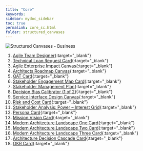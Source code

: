 ```yaml
---
title: "Core"
keywords: 
sidebar: mydoc_sidebar
toc: true
permalink: core_sc.html
folder: structured_canvases
---
```


![Structured Canvases - Business](media/core_001.png)

1. [Agile Team Designer](agile_team_designer.md){:target="_blank"}
2. [Technical Loan Request Card](technical_loan_request_card.md){:target="_blank"}
3. [Agile Enterprise Impact Canvas](agile_enterprise_impact_canvas.md){:target="_blank"}
4. [Architects Roadmap Canvas](architects_roadmap_canvas.md){:target="_blank"}
5. [QAT Card](qatt_card.md){:target="_blank"}
6. [Stakeholder Engagement Map Card](stakeholder_engagement_map_card.md){:target="_blank"}
7. [Stakeholder Management Plan](stakholder_management_plan.md){:target="_blank"}
8. [Decision Bias Calibrator (1 of 2)](decision_bias_calibrator_1.md){:target="_blank"}
9. [Service Interface Design Canvas](service_interface_design_canvas.md){:target="_blank"}
10. [Risk and Cost Card](risk_and_cost_card.md){:target="_blank"}
11. [Stakeholder Analysis: Power – Interest Grid](power_interest_grid.md){:target="_blank"}
12. [Persona Card](persona_card.md){:target="_blank"}
13. [Mission Vision Card](mission_vision_card.md){:target="_blank"}
14. [Modern Architecture Landscape One Card](modern_architecture_landscape_one_card.md){:target="_blank"}
15. [Modern Architecture Landscape Two Card](modern_architecture_landscape_two_card.md){:target="_blank"}
16. [Modern Architecture Landscape Three Card](modern_architecture_landscape_three_card.md){:target="_blank"}
17. [Architecture Decision Cascade Card](architecture_decision_cascade_card.md){:target="_blank"}
18. [OKR Card](okr_card.md){:target="_blank"}

